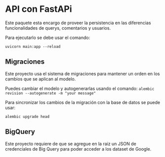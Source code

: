 # API con FastAPi

Este paquete esta encargo de proveer la persistencia en las diferencias funcionalidades de querys, comentarios y usuarios. 

Para ejecutarlo se debe usar el comando: 

`uvicorn main:app --reload`

## Migraciones

Este proyecto usa el sistema de migraciones para mantener un orden en los cambios que se aplican al modelo. 

Puedes cambiar el modelo y autogenerarlas usando el comando: 
`alembic revision --autogenerate -m "your message"`

Para sincronizar los cambios de la migración con la base de datos se puede usar: 

`alembic upgrade head`

## BigQuery

Este proyecto requiere de que se agregue en la raiz un JSON de credenciales de Big Query para poder acceder a los dataset de Google. 